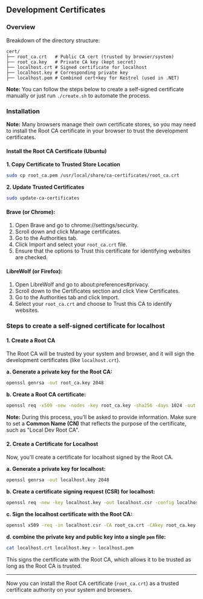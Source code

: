 ## Development Certificates

### Overview

Breakdown of the directory structure:

```text
cert/
├── root_ca.crt   # Public CA cert (trusted by browser/system)
├── root_ca.key   # Private CA key (kept secret)
├── localhost.crt # Signed certificate for localhost
├── localhost.key # Corresponding private key
├── localhost.pem # Combined cert+key for Kestrel (used in .NET)
```

**Note:** You can follow the steps below to create a self-signed certificate manually or just run `./create.sh` to automate the process.

### Installation

**Note:** Many browsers manage their own certificate stores, so you may need to install the Root CA certificate in your browser to trust the development certificates.

#### Install the Root CA Certificate (Ubuntu)

**1. Copy Certificate to Trusted Store Location**

```sh
sudo cp root_ca.pem /usr/local/share/ca-certificates/root_ca.crt
```

**2. Update Trusted Certificates**

```sh
sudo update-ca-certificates
```

#### Brave (or Chrome):

1.  Open Brave and go to chrome://settings/security.
2.  Scroll down and click Manage certificates.
3.  Go to the Authorities tab.
4.  Click Import and select your `root_ca.crt` file.
5.  Ensure that the options to Trust this certificate for identifying websites are checked.

#### LibreWolf (or Firefox):

1.  Open LibreWolf and go to about:preferences#privacy.
2.  Scroll down to the Certificates section and click View Certificates.
3.  Go to the Authorities tab and click Import.
4.  Select your `root_ca.crt` and choose to Trust this CA to identify websites.

### Steps to create a self-signed certificate for localhost

#### 1. **Create a Root CA**

The Root CA will be trusted by your system and browser, and it will sign the development certificates (like `localhost.crt`).

**a. Generate a private key for the Root CA:**

```sh
openssl genrsa -out root_ca.key 2048
```

**b. Create a Root CA certificate:**

```sh
openssl req -x509 -new -nodes -key root_ca.key -sha256 -days 1024 -out root_ca.crt -config root_ca.conf
```

**Note:** During this process, you’ll be asked to provide information. Make sure to set a **Common Name (CN)** that reflects the purpose of the certificate, such as "Local Dev Root CA".

#### 2. **Create a Certificate for Localhost**

Now, you'll create a certificate for localhost signed by the Root CA.

**a. Generate a private key for localhost:**

```sh
openssl genrsa -out localhost.key 2048
```

**b. Create a certificate signing request (CSR) for localhost:**

```sh
openssl req -new -key localhost.key -out localhost.csr -config localhost.conf
```

**c. Sign the localhost certificate with the Root CA:**

```sh
openssl x509 -req -in localhost.csr -CA root_ca.crt -CAkey root_ca.key -CAcreateserial -out localhost.crt -days 500 -sha256 -extfile localhost.conf -extensions req_ext
```

**d. combine the private key and public key into a single `pem` file:**

```sh
cat localhost.crt localhost.key > localhost.pem
```

This signs the certificate with the Root CA, which allows it to be trusted as long as the Root CA is trusted.

---

Now you can install the Root CA certificate (`root_ca.crt`) as a trusted certificate authority on your system and browsers.
